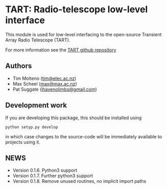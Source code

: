 # TART: Radio-telescope low-level interface

This module is used for low-level interfacing to the open-source Transient Array Radio Telescope (TART).

For more information see the [TART github repository](https://github.com/tmolteno/TART)

## Authors

* Tim Molteno (tim@elec.ac.nz)
* Max Scheel (max@max.ac.nz)
* Pat Suggate (ihavenolimbs@gmail.com)

## Development work
    
If you are developing this package, this should be installed using

    python setyp.py develop

in which case changes to the source-code will be immediately available to projects using it.

    
## NEWS

* Version 0.1.6. Python3 support
* Version 0.1.7. Further python3 support
* Version 0.1.8. Remove unused routines, no implicit import paths
